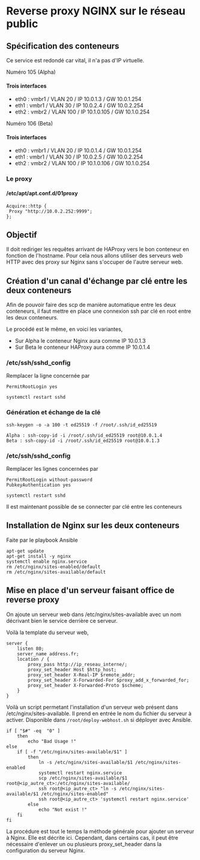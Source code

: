 # Reverse proxy NGINX sur le réseau public

## Spécification des conteneurs
Ce service est redondé car vital, il n'a pas d'IP virtuelle.

Numéro 105 (Alpha)
#### Trois interfaces
- eth0 : vmbr1 / VLAN 20 / IP 10.0.1.3 / GW 10.0.1.254
- eth1 : vmbr1 / VLAN 30 / IP 10.0.2.4 / GW 10.0.2.254
- eth2 : vmbr2 / VLAN 100 / IP 10.1.0.105 / GW 10.1.0.254

Numéro 106 (Beta)
#### Trois interfaces
- eth0 : vmbr1 / VLAN 20 / IP 10.0.1.4 / GW 10.0.1.254
- eth1 : vmbr1 / VLAN 30 / IP 10.0.2.5 / GW 10.0.2.254
- eth2 : vmbr2 / VLAN 100 / IP 10.1.0.106 / GW 10.1.0.254

### Le proxy
#### /etc/apt/apt.conf.d/01proxy
```
Acquire::http {
 Proxy "http://10.0.2.252:9999";
};
```

## Objectif
Il doit rediriger les requêtes arrivant de HAProxy vers le bon conteneur en fonction de l'hostname. Pour cela nous allons utiliser des serveurs web HTTP avec des proxy sur Nginx sans s'occuper de l'autre serveur web.

## Création d'un canal d'échange par clé entre les deux conteneurs
Afin de pouvoir faire des scp de manière automatique entre les deux conteneurs, il faut mettre en place une connexion ssh par clé en root entre les deux conteneurs.

Le procédé est le même, en voici les variantes,
- Sur Alpha le conteneur Nginx aura comme IP 10.0.1.3
- Sur Beta le conteneur HAProxy aura comme IP 10.0.1.4

### /etc/ssh/sshd_config
Remplacer la ligne concernée par
```
PermitRootLogin yes
```
```
systemctl restart sshd
```

### Génération et échange de la clé
```
ssh-keygen -o -a 100 -t ed25519 -f /root/.ssh/id_ed25519

Alpha : ssh-copy-id -i /root/.ssh/id_ed25519 root@10.0.1.4
Beta : ssh-copy-id -i /root/.ssh/id_ed25519 root@10.0.1.3
```

### /etc/ssh/sshd_config
Remplacer les lignes concernées par
```
PermitRootLogin without-password
PubkeyAuthentication yes
```
```
systemctl restart sshd
```

Il est maintenant possible de se connecter par clé entre les conteneurs

## Installation de Nginx sur les deux conteneurs
Faite par le playbook Ansible

```
apt-get update
apt-get install -y nginx
systemctl enable nginx.service
rm /etc/nginx/sites-enabled/default
rm /etc/nginx/sites-available/default
```

## Mise en place d'un serveur faisant office de reverse proxy

On ajoute un serveur web dans /etc/nginx/sites-available avec un nom décrivant bien le service derrière ce serveur.

Voilà la template du serveur web,
```
server {
	listen 80;
	server_name address.fr;
	location / {
		proxy_pass http://ip_reseau_interne/;
		proxy_set_header Host $http_host;
		proxy_set_header X-Real-IP $remote_addr;
		proxy_set_header X-Forwarded-For $proxy_add_x_forwarded_for;
		proxy_set_header X-Forwarded-Proto $scheme;
	}
}
```

Voilà un script permetant l'installation d'un serveur web présent dans /etc/nginx/sites-available. Il prend en entrée le nom du fichier du serveur à activer. Disponible dans `/root/deploy-webhost.sh` si déployer avec Ansible.

```
if [ "$#" -eq  "0" ]
	then
		echo "Bad Usage !"
else
    if [ -f "/etc/nginx/sites-available/$1" ]
        then
            ln -s /etc/nginx/sites-available/$1 /etc/nginx/sites-enabled
            systemctl restart nginx.service
            scp /etc/nginx/sites-available/$1 root@<ip_autre_ct>:/etc/nginx/sites-available/
            ssh root@<ip_autre_ct> "ln -s /etc/nginx/sites-available/$1 /etc/nginx/sites-enabled"
            ssh root@<ip_autre_ct> 'systemctl restart nginx.service'
        else
            echo "Not exist !"
    fi
fi
```

La procédure est tout le temps la méthode générale pour ajouter un serveur à Nginx. Elle est décrite ici. Cependant, dans certains cas, il peut être nécessaire d'enlever un ou plusieurs proxy\_set\_header dans la configuration du serveur Nginx.
